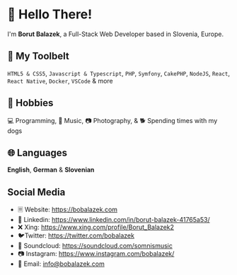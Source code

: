 # 👋 Hello There!

I'm **Borut Balazek**, a Full-Stack Web Developer based in Slovenia, Europe.


## 🔨 My Toolbelt

`HTML5 & CSS5`, `Javascript & Typescript`, `PHP`, `Symfony`, `CakePHP`, `NodeJS`, `React`, `React Native`, `Docker`, `VSCode` & more

## 💙 Hobbies

💻 Programming, 🎵 Music, 📷 Photography, & 🐕 Spending times with my dogs


## 🌐 Languages

**English**, **German** & **Slovenian**


## Social Media

* 🗏 Website: https://bobalazek.com
* 💼 Linkedin: https://www.linkedin.com/in/borut-balazek-41765a53/
* ❌ Xing: https://www.xing.com/profile/Borut_Balazek2
* 🐦Twitter: https://twitter.com/bobalazek
* 🎵 Soundcloud: https://soundcloud.com/somnismusic
* 📷 Instagram: https://www.instagram.com/bobalazek/
* 📧 Email: info@bobalazek.com
